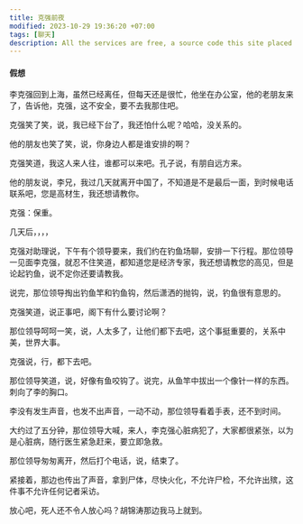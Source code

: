 ```yaml
---
title: 克强前夜
modified: 2023-10-29 19:36:20 +07:00
tags: [聊天]
description: All the services are free, a source code this site placed on github repository and intergration with netlify service, another service that you can use is github page for hosting your own static site.
---
```


####  假想

李克强回到上海，虽然已经离任，但每天还是很忙，他坐在办公室，他的老朋友来了，告诉他，克强，这不安全，要不去我那住吧。

克强笑了笑，说，我已经下台了，我还怕什么呢？哈哈，没关系的。

他的朋友也笑了笑，说，你身边人都是谁安排的啊？

克强笑道，我这人来人往，谁都可以来吧。孔子说，有朋自远方来。

他的朋友说，李兄，我过几天就离开中国了，不知道是不是最后一面，到时候电话联系吧，您是高材生，我还想请教你。

克强：保重。

几天后，，，，

克强对助理说，下午有个领导要来，我们约在钓鱼场聊，安排一下行程。那位领导一见面李克强，就忍不住笑道，都知道您是经济专家，我还想请教您的高见，但是论起钓鱼，说不定你还要请教我。

说完，那位领导掏出钓鱼竿和钓鱼钩，然后潇洒的抛钩，说，钓鱼很有意思的。

克强笑道，说正事吧，阁下有什么要讨论啊？

那位领导呵呵一笑，说，人太多了，让他们都下去吧，这个事挺重要的，关系中美，世界大事。

克强说，行，都下去吧。

那位领导笑道，说，好像有鱼咬钩了。说完，从鱼竿中拔出一个像针一样的东西。刺向了李的胸口。

李没有发生声音，也发不出声音，一动不动，那位领导看着手表，还不到时间。

大约过了五分钟，那位领导大喊，来人，李克强心脏病犯了，大家都很紧张，以为是心脏病，随行医生紧急赶来，要立即急救。

那位领导匆匆离开，然后打个电话，说，结束了。

紧接着，那边也传出了声音，拿到尸体，尽快火化，不允许尸检，不允许出殡，这件事不允许任何记者采访。

放心吧，死人还不令人放心吗？胡锦涛那边我马上就到。



















